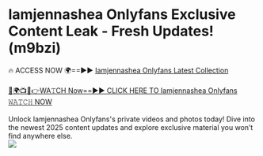 # Iamjennashea Onlyfans Exclusive Content Leak - Fresh Updates! (m9bzi)

🔥 ACCESS NOW 🌍==►► <a href="https://tinyurl.com/kvy9nzfs" rel="nofollow">Iamjennashea Onlyfans Latest Collection</a>
<br><br>
[🔴🌍📺📱👉WA𝚃CH Now==►► CLICK HERE TO Iamjennashea Onlyfans 𝚆𝙰𝚃𝙲𝙷 NOW](https://tinyurl.com/kvy9nzfs)
<br><br>
Unlock Iamjennashea Onlyfans's private videos and photos today! Dive into the newest 2025 content updates and explore exclusive material you won’t find anywhere else.
<br>
<a href="https://tinyurl.com/kvy9nzfs" rel="nofollow" data-target="animated-image.originalLink"><img src="https://camo.githubusercontent.com/8a4f000d20f83aca3bf7ec5f350d767afa0574a8a352519fd8cfa583a6f93a33/68747470733a2f2f692e696d6775722e636f6d2f644a486b345a712e676966" data-canonical-src="https://i.imgur.com/dJHk4Zq.gif" style="max-width: 100%; display: inline-block;" data-target="animated-image.originalImage"></a>
<br>
